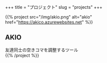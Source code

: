 +++
title = "プロジェクト"
slug = "projects"
+++

{{% project src="/img/akio.png" alt="akio" href="https://akico.azurewebsites.net" %}}
## AKIO  
友達同士の空きコマを調整するツール  
{{% /project %}}